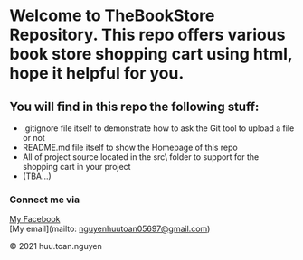 # Welcome to TheBookStore Repository. This repo offers various book store shopping cart using html, hope it helpful for you.

## You will find in this repo the following stuff:
* .gitignore file itself to demonstrate how to ask the Git tool to upload a file or not
* README.md file itself to show the Homepage of this repo
* All of project source located in the src\ folder to support for the shopping cart in your project
* (TBA...)

### Connect me via
[My Facebook](https://www.facebook.com/kind.master.73/)  
[My email](mailto: nguyenhuutoan05697@gmail.com)

© 2021 huu.toan.nguyen